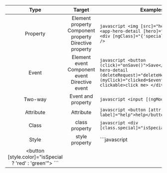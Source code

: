 | Type | Target | Examples |
|:---------:|:-------------------------------------------------------:|--------------------------------------------------------------------------------------------------------------------------------------------------------------------------|
| Property | Element property Component property Directive property  | ```javascript <img [src]="heroImageURL /> <app-hero-detail [hero]="currentHero /> <div [ngClass]="{'special': isSpecial}" /> ``` |
| Event | Element event Component event Directive event | ```javascript <button (click)="onSave()">Save</button> <app-hero-detail (deleteRequest)="deleteHero()" /> <div (myClick)="clicked=$event" clickable>click me> </div> ``` |
| Two-way | Event and property | ```javascript <input [(ngModel)]="name"> ``` |
| Attribute | Attribute | ```javascript <button [attr.aria-label]="help">help</button> ``` |
| Class | class property | ```javascript <div [class.special]="isSpecial">Special</div> ``` |
| Style | style property | ```javascript
<button [style.color]="isSpecial ? 'red' : 'green'"> ``` |
